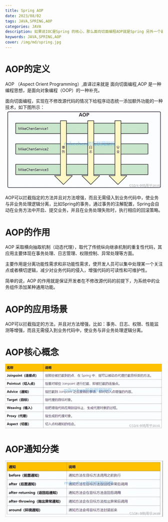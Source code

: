 ```yaml
---
title: Spring AOP
date: 2023/08/02
tags: JAVA,SPRING,AOP
categories: JAVA
description: 如果说IOC是Spring 的核心，那么面向切面编程AOP就是Spring 另外一个最为重要的核心。
keywords: JAVA,SPRING,AOP
cover: /img/md/spring.jpg
---
```


# AOP的定义
AOP （Aspect Orient Programming）,直译过来就是 面向切面编程,AOP 是一种编程思想，是面向对象编程（OOP）的一种补充。

面向切面编程，实现在不修改源代码的情况下给程序动态统一添加额外功能的一种技术，如下图所示：
![AOP图解](/img/md/spring-aop/d353c269ee2b4228b29cc70b049877ea.png)

AOP可以拦截指定的方法并且对方法增强，而且无需侵入到业务代码中，使业务与非业务处理逻辑分离，比如Spring的事务，通过事务的注解配置，Spring会自动在业务方法中开启、提交业务，并且在业务处理失败时，执行相应的回滚策略。

# AOP的作用

AOP 采取横向抽取机制（动态代理），取代了传统纵向继承机制的重复性代码，其应用主要体现在事务处理、日志管理、权限控制、异常处理等方面。

主要作用是分离功能性需求和非功能性需求，使开发人员可以集中处理某一个关注点或者横切逻辑，减少对业务代码的侵入，增强代码的可读性和可维护性。

简单的说，AOP 的作用就是保证开发者在不修改源代码的前提下，为系统中的业务组件添加某种通用功能。

# AOP的应用场景
AOP可以拦截指定的方法，并且对方法增强，比如：事务、日志、权限、性能监测等增强，而且无需侵入到业务代码中，使业务与非业务处理逻辑分离。

# AOP核心概念
![AOP术语](/img/md/spring-aop/299bbecec9784800a4a1690653814b68.png)

# AOP通知分类
![AOP通知](/img/md/spring-aop/502119ede09f499fa52a920794e413d7.png)